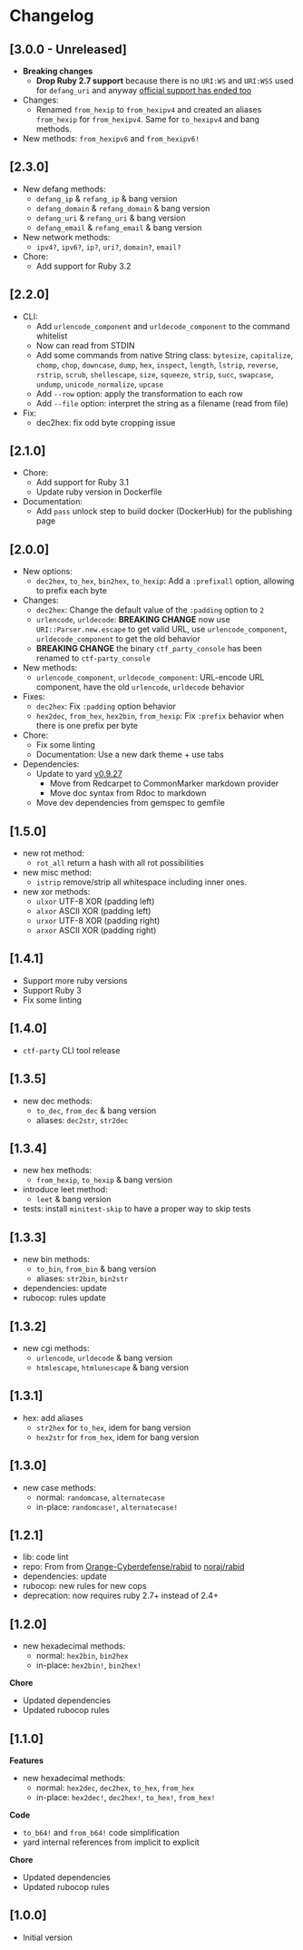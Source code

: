 # Changelog

## [3.0.0 - Unreleased]

- **Breaking changes**
  - **Drop Ruby 2.7 support** because there is no `URI:WS` and `URI:WSS` used for `defang_uri` and anyway [official support has ended too](https://www.ruby-lang.org/en/downloads/branches/)
- Changes:
  - Renamed `from_hexip` to `from_hexipv4` and created an aliases `from_hexip` for `from_hexipv4`. Same for `to_hexipv4` and bang methods.
- New methods: `from_hexipv6` and `from_hexipv6!`

## [2.3.0]

- New defang methods:
  - `defang_ip` & `refang_ip` & bang version
  - `defang_domain` & `refang_domain` & bang version
  - `defang_uri` & `refang_uri` & bang version
  - `defang_email` & `refang_email` & bang version
- New network methods:
  - `ipv4?`, `ipv6?`, `ip?`, `uri?`, `domain?`, `email?`
- Chore:
  - Add support for Ruby 3.2

## [2.2.0]

- CLI:
  - Add `urlencode_component` and `urldecode_component` to the command whitelist
  - Now can read from STDIN
  - Add some commands from native String class: `bytesize`, `capitalize`, `chomp`, `chop`, `downcase`, `dump`, `hex`, `inspect`, `length`, `lstrip`, `reverse`, `rstrip`, `scrub`, `shellescape`, `size`, `squeeze`, `strip`, `succ`, `swapcase`, `undump`, `unicode_normalize`, `upcase`
  - Add `--row` option: apply the transformation to each row
  - Add `--file` option: interpret the string as a filename (read from file)
- Fix:
  - dec2hex: fix odd byte cropping issue

## [2.1.0]

- Chore:
  - Add support for Ruby 3.1
  - Update ruby version in Dockerfile
- Documentation:
  - Add `pass` unlock step to build docker (DockerHub) for the publishing page

## [2.0.0]

- New options:
  - `dec2hex`, `to_hex`, `bin2hex`, `to_hexip`: Add a `:prefixall` option, allowing to prefix each byte
- Changes:
  - `dec2hex`: Change the default value of the `:padding` option to `2`
  - `urlencode`, `urldecode`: **BREAKING CHANGE** now use `URI::Parser.new.escape` to get valid URL, use `urlencode_component`, `urldecode_component` to get the old behavior
  - **BREAKING CHANGE** the binary `ctf_party_console` has been renamed to `ctf-party_console`
- New methods:
  - `urlencode_component`, `urldecode_component`: URL-encode URL component, have the old `urlencode`, `urldecode` behavior
- Fixes:
  - `dec2hex`: Fix `:padding` option behavior
  - `hex2dec`, `from_hex`, `hex2bin`, `from_hexip`: Fix `:prefix` behavior when there is one prefix per byte
- Chore:
  - Fix some linting
  - Documentation: Use a new dark theme + use tabs
- Dependencies:
  - Update to yard [v0.9.27](https://github.com/lsegal/yard/releases/tag/v0.9.27)
    - Move from Redcarpet to CommonMarker markdown provider
    - Move doc syntax from Rdoc to markdown
  - Move dev dependencies from gemspec to gemfile

## [1.5.0]

- new rot method:
  - `rot_all` return a hash with all rot possibilities
- new misc method:
  - `istrip` remove/strip all whitespace including inner ones.
- new xor methods:
  - `ulxor` UTF-8 XOR (padding left)
  - `alxor` ASCII XOR (padding left)
  - `urxor` UTF-8 XOR (padding right)
  - `arxor` ASCII XOR (padding right)

## [1.4.1]

- Support more ruby versions
- Support Ruby 3
- Fix some linting

## [1.4.0]

- `ctf-party` CLI tool release

## [1.3.5]

- new dec methods:
  - `to_dec`, `from_dec` & bang version
  - aliases: `dec2str`, `str2dec`

## [1.3.4]

- new hex methods:
  - `from_hexip`, `to_hexip` & bang version
- introduce leet method:
  - `leet` & bang version
- tests: install `minitest-skip` to have a proper way to skip tests

## [1.3.3]

- new bin methods:
  - `to_bin`, `from_bin` & bang version
  - aliases: `str2bin`, `bin2str`
- dependencies: update
- rubocop: rules update

## [1.3.2]

- new cgi methods:
  - `urlencode`, `urldecode` & bang version
  - `htmlescape`, `htmlunescape` & bang version

## [1.3.1]

- hex: add aliases
  - `str2hex` for `to_hex`, idem for bang version
  - `hex2str` for `from_hex`, idem for bang version

## [1.3.0]

- new case methods:
  - normal: `randomcase`, `alternatecase`
  - in-place: `randomcase!`, `alternatecase!`

## [1.2.1]

- lib: code lint
- repo: From from [Orange-Cyberdefense/rabid](https://github.com/Orange-Cyberdefense/rabid) to [noraj/rabid](https://github.com/noraj/rabid/)
- dependencies: update
- rubocop: new rules for new cops
- deprecation: now requires ruby 2.7+ instead of 2.4+

## [1.2.0]

- new hexadecimal methods:
  - normal: `hex2bin`, `bin2hex`
  - in-place: `hex2bin!`, `bin2hex!`

**Chore**

- Updated dependencies
- Updated rubocop rules

## [1.1.0]

**Features**

- new hexadecimal methods:
  - normal: `hex2dec`, `dec2hex`, `to_hex`, `from_hex`
  - in-place: `hex2dec!`, `dec2hex!`, `to_hex!`, `from_hex!`

**Code**

- `to_b64!` and `from_b64!` code simplification
- yard internal references from implicit to explicit

**Chore**

- Updated dependencies
- Updated rubocop rules

## [1.0.0]

- Initial version
